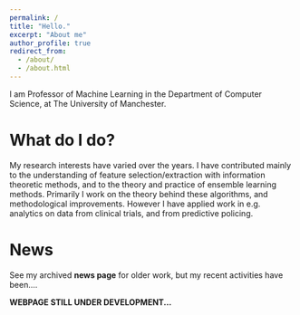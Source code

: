 ```yaml
---
permalink: /
title: "Hello."
excerpt: "About me"
author_profile: true
redirect_from: 
  - /about/
  - /about.html
---
```


I am Professor of Machine Learning in the Department of Computer Science, at The University of Manchester.


What do I do?
======
My research interests have varied over the years.  I have contributed mainly to the understanding of
feature selection/extraction with information theoretic methods, and to the theory and practice of ensemble learning methods.
Primarily I work on the theory behind these algorithms, and methodological improvements.
However I have applied work in  e.g. analytics on data from clinical trials, and from predictive policing.


News
======
See my archived <b>news page</b> for older work, but my recent activities have been....

<b>WEBPAGE STILL UNDER DEVELOPMENT...</b>
